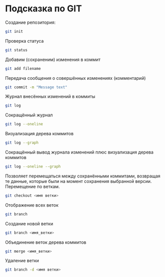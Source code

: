 # Подсказка по GIT

Создание репозитория:
```sh
git init
```

Проверка статуса
```sh
git status
```

Добавим (сохраненим) изменения в коммит
```sh
git add filename
```

Передача сообщения о совершённых изменениях (комментарий)
```sh
git commit -m "Message text"
```

Журнал внесённых изменений в коммиты
```sh
git log
```

Сокращённый журнал
```sh
git log --oneline
```

Визуализация дерева коммитов
```sh
git log --graph
```

Сокращённый вывод журнала изменений плюс визуализация дерева коммитов
```sh
git log --oneline --graph
```

Позволяет перемещаться между сохранёнными коммитами, возвращая те данные, которые были на момент сохранения выбранной версии. Перемещение по веткам.
```sh
git checkout <имя ветки>
``` 

Отображение всех веток
```sh
git branch
```

Создание новой ветки
```sh
git branch <имя_ветки>
```

Объединение веток дерева коммитов
```sh
git merge <имя_ветки>
```

Удаление ветки
```sh
git branch -d <имя ветки>
```

